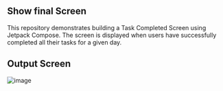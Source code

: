 ## Show final Screen 
This repository demonstrates building a Task Completed Screen using Jetpack Compose. The screen is displayed when users have successfully completed all their tasks for a given day.

## Output Screen
![image](https://github.com/user-attachments/assets/f9d1716f-a758-4efb-9502-0186fcdaad1f)

